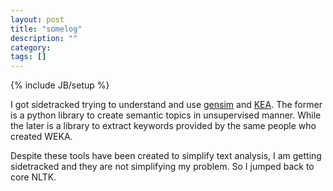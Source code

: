```yaml
---
layout: post
title: "somelog"
description: ""
category: 
tags: []
---
```

{% include JB/setup %}

I got sidetracked trying to understand and use [gensim](http://radimrehurek.com/gensim/) and [KEA](http://www.nzdl.org/Kea/index.html). The former is a python library to create semantic topics in unsupervised manner. While the later is a library to extract keywords provided by the same people who created WEKA. 

Despite these tools have been created to simplify text analysis, I am getting sidetracked and they are not simplifying my problem. So I jumped back to core NLTK.
